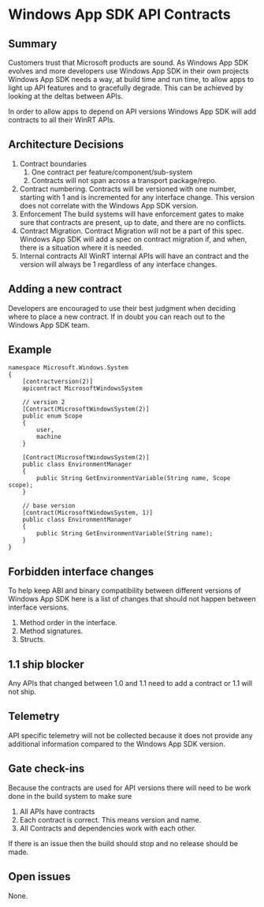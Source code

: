 


# Windows App SDK API Contracts

## Summary
Customers trust that Microsoft products are sound.  As Windows App SDK evolves and more developers use Windows App SDK in their own projects Windows App SDK needs a way, at build time and run time, to allow apps to light up API features and to gracefully degrade.  This can be achieved by looking at the deltas between APIs.  

In order to allow apps to depend on API versions Windows App SDK will add contracts to all their WinRT APIs.


## Architecture Decisions
1. Contract boundaries
   1. One contract per feature/component/sub-system
   2. Contracts will not span across a transport package/repo.
2. Contract numbering.
Contracts will be versioned with one number, starting with 1 and is incremented for any interface change.  This version does not correlate with the Windows App SDK version.
3. Enforcement
The build systems will have enforcement gates to make sure that contracts are present, up to date, and there are no conflicts.
4. Contract Migration.
Contract Migration will not be a part of this spec.  Windows App SDK will add a spec on contract migration if, and when, there is a situation where it is needed.
5. Internal contracts
All WinRT internal APIs will have an contract and the version will always be 1 regardless of any interface changes.

## Adding a new contract
Developers are encouraged to use their best judgment when deciding where to place a new contract.  If in doubt you can reach out to the Windows App SDK team.

## Example

    namespace Microsoft.Windows.System
    {
        [contractversion(2)]
        apicontract MicrosoftWindowsSystem
        
        // version 2
        [Contract(MicrosoftWindowsSystem(2)]
        public enum Scope
        {
            user,
            machine
        }

        [Contract(MicrosoftWindowsSystem(2)]
        public class EnvironmentManager
        {
            public String GetEnvironmentVariable(String name, Scope scope);
        }

        // base version
        [contract(MicrosoftWindowsSystem, 1)]
        public class EnvironmentManager
        {
            public String GetEnvironmentVariable(String name);
        }
    }

## Forbidden interface changes
To help keep ABI and binary compatibility between different versions of Windows App SDK here is a list of changes that should not happen between interface versions.
1. Method order in the interface.
2. Method signatures.
3. Structs.

## 1.1 ship blocker
Any APIs that changed between 1.0 and 1.1 need to add a contract or 1.1 will not ship.

## Telemetry
API specific telemetry will not be collected because it does not provide any additional information compared to the Windows App SDK version.

## Gate check-ins
Because the contracts are used for API versions there will need to be work done in the build system to make sure
1. All APIs have contracts
2. Each contract is correct.  This means version and name.
3. All Contracts and dependencies work with each other.

If there is an issue then the build should stop and no release should be made.

## Open issues
None.